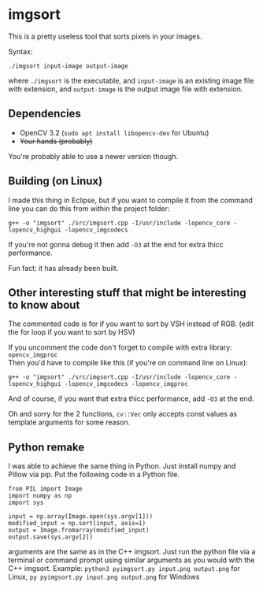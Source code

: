 # imgsort
This is a pretty useless tool that sorts pixels in your images.

Syntax:
```
./imgsort input-image output-image
```
where `./imgsort` is the executable, and `input-image` is an existing image file with extension, and `output-image` is the output image file with extension.

## Dependencies
* OpenCV 3.2 (`sudo apt install libopencv-dev` for Ubuntu)
* ~~Your hands (probably)~~

You're probably able to use a newer version though.

## Building (on Linux)
I made this thing in Eclipse, but if you want to compile it from the command line you can do this from within the project folder:
```
g++ -o "imgsort" ./src/imgsort.cpp -I/usr/include -lopencv_core -lopencv_highgui -lopencv_imgcodecs
```
If you're not gonna debug it then add `-O3` at the end for extra thicc performance.

Fun fact: it has already been built.
## Other interesting stuff that might be interesting to know about
The commented code is for if you want to sort by VSH instead of RGB. (edit the for loop if you want to sort by HSV)

If you uncomment the code don't forget to compile with extra library: `opencv_imgproc`  
Then you'd have to compile like this (if you're on command line on Linux):
```
g++ -o "imgsort" ./src/imgsort.cpp -I/usr/include -lopencv_core -lopencv_highgui -lopencv_imgcodecs -lopencv_imgproc
```
And of course, if you want that extra thicc performance, add `-O3` at the end.

Oh and sorry for the 2 functions, `cv::Vec` only accepts const values as template arguments for some reason.

## Python remake
I was able to achieve the same thing in Python.
Just install numpy and Pillow via pip.
Put the following code in a Python file.
```
from PIL import Image
import numpy as np
import sys

input = np.array(Image.open(sys.argv[1]))
modified_input = np.sort(input, axis=1)
output = Image.fromarray(modified_input)
output.save(sys.argv[2])
```
arguments are the same as in the C++ imgsort.
Just run the python file via a terminal or command prompt using similar arguments as you would with the C++ imgsort.
Example: `python3 pyimgsort.py input.png output.png` for Linux, `py pyimgsort.py input.png output.png` for Windows
